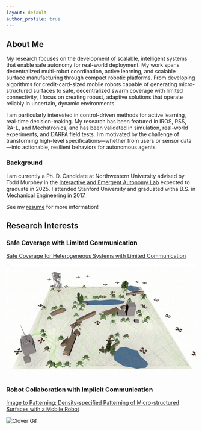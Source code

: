 ```yaml
---
layout: default
author_profile: true
---
```


## About Me
My research focuses on the development of scalable, intelligent systems that enable safe autonomy for real-world deployment. My work spans decentralized multi-robot coordination, active learning, and scalable surface manufacturing through compact robotic platforms. From developing algorithms for credit-card-sized mobile robots capable of generating micro-structured surfaces to safe, decentralized swarm coverage with limited connectivity, I focus on creating robust, adaptive solutions that operate reliably in uncertain, dynamic environments. 

I am particularly interested in control-driven methods for active learning, real-time decision-making. My research has been featured in IROS, RSS, RA-L, and Mechatronics, and has been validated in simulation, real-world experiments, and DARPA field tests. I’m motivated by the challenge of transforming high-level specifications—whether from users or sensor data—into actionable, resilient behaviors for autonomous agents.

### Background
I am currently a Ph. D. Candidate at Northwestern University advised by Todd Murphey in the [Interactive and Emergent Autonomy Lab](https://murpheylab.github.io/) expected to graduate in 2025. I attended Stanford University and graduated witha B.S. in Mechanical Engineering in 2017.

See my [resume](assets/Resume.pdf) for more information!

## Research Interests
### Safe Coverage with Limited Communication
[Safe Coverage for Heterogeneous Systems with Limited Communication](https://ieeexplore.ieee.org/abstract/document/10669222)

![Swarm Gif](assets/img/multi-agent-clip.gif)


### Robot Collaboration with Implicit Communication
[Image to Patterning: Density-specified Patterning of Micro-structured Surfaces with a Mobile Robot](https://ieeexplore.ieee.org/document/10802317 'Link title')

![Clover Gif](assets/img/cropped_clover_experiment.gif)

